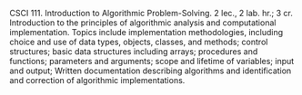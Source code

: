 
CSCI 111. Introduction to Algorithmic Problem-Solving.
2 lec., 2 lab. hr.; 3 cr.
Introduction to the principles of algorithmic analysis and computational implementation. Topics include implementation methodologies, including choice and use of data types, objects, classes, and methods; control structures; basic data structures including arrays; procedures and functions; parameters and arguments; scope and lifetime of variables; input and output; Written documentation describing algorithms and identification and correction of algorithmic implementations.
